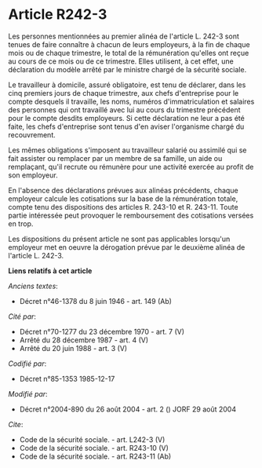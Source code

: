 # Article R242-3

Les personnes mentionnées au premier alinéa de l'article L. 242-3 sont tenues de faire connaître à chacun de leurs
employeurs, à la fin de chaque mois ou de chaque trimestre, le total de la rémunération qu'elles ont reçue au cours de ce
mois ou de ce trimestre. Elles utilisent, à cet effet, une déclaration du modèle arrêté par le ministre chargé de la sécurité
sociale. 

Le travailleur à domicile, assuré obligatoire, est tenu de déclarer, dans les cinq premiers jours de chaque trimestre, aux
chefs d'entreprise pour le compte desquels il travaille, les noms, numéros d'immatriculation et salaires des personnes qui
ont travaillé avec lui au cours du trimestre précédent pour le compte desdits employeurs. Si cette déclaration ne leur a pas
été faite, les chefs d'entreprise sont tenus d'en aviser l'organisme chargé du recouvrement. 

Les mêmes obligations s'imposent au travailleur salarié ou assimilé qui se fait assister ou remplacer par un membre de sa
famille, un aide ou remplaçant, qu'il recrute ou rémunère pour une activité exercée au profit de son employeur. 

En l'absence des déclarations prévues aux alinéas précédents, chaque employeur calcule les cotisations sur la base de la
rémunération totale, compte tenu des dispositions des articles R. 243-10 et R. 243-11. Toute partie intéressée peut provoquer
le remboursement des cotisations versées en trop. 

Les dispositions du présent article ne sont pas applicables lorsqu'un employeur met en oeuvre la dérogation prévue par le
deuxième alinéa de l'article L. 242-3.

**Liens relatifs à cet article**

_Anciens textes_:

  - Décret n°46-1378 du 8 juin 1946 - art. 149 (Ab)

_Cité par_:

  - Décret n°70-1277 du 23 décembre 1970 - art. 7 (V)
  - Arrêté du 28 décembre 1987 - art. 4 (V)
  - Arrêté du 20 juin 1988 - art. 3 (V)

_Codifié par_:

  - Décret n°85-1353 1985-12-17

_Modifié par_:

  - Décret n°2004-890 du 26 août 2004 - art. 2 () JORF 29 août 2004

_Cite_:

  - Code de la sécurité sociale. - art. L242-3 (V)
  - Code de la sécurité sociale. - art. R243-10 (V)
  - Code de la sécurité sociale. - art. R243-11 (Ab)
